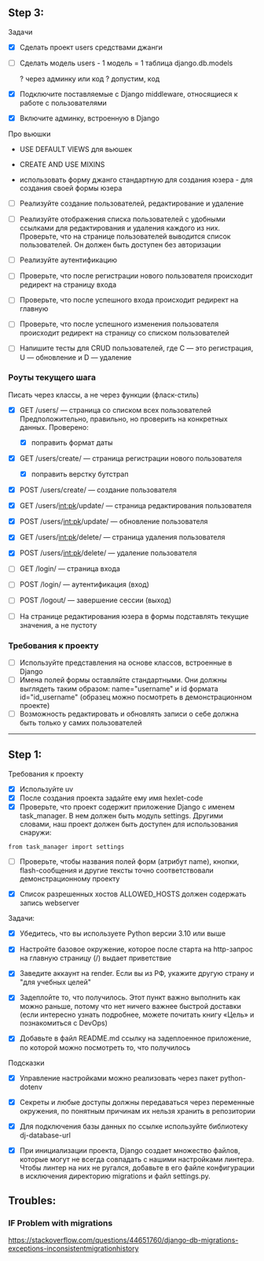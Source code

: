 ## Step 3:

Задачи

- [x] Сделать проект users средствами джанги
- [ ] Сделать модель users - 1 модель = 1 таблица
    django.db.models

    ? через админку или код ?
    допустим, код    

- [x] Подключите поставляемые с Django middleware, относящиеся к работе с пользователями
- [x] Включите админку, встроенную в Django

Про вьюшки 

- USE DEFAULT VIEWS для вьюшек
- CREATE AND USE MIXINS

- использовать форму джанго стандартную для создания юзера  - 
для создания своей формы юзера


- [ ] Реализуйте создание пользователей, редактирование и удаление

- [ ] Реализуйте отображения списка пользователей с удобными ссылками для редактирования и удаления каждого из них. Проверьте, что на странице пользователей выводится список пользователей. Он должен быть доступен без авторизации

- [ ] Реализуйте аутентификацию

- [ ] Проверьте, что после регистрации нового пользователя происходит редирект на страницу входа
- [ ] Проверьте, что после успешного входа происходит редирект на главную
- [ ] Проверьте, что после успешного изменения пользователя происходит редирект на страницу со списком пользователей
- [ ] Напишите тесты для CRUD пользователей, где C — это регистрация, U — обновление и D — удаление

### Роуты текущего шага

Писать через классы, а не через функции (фласк-стиль)

- [x] GET /users/ — страница со списком всех пользователей
Предположительно, правильно, но проверить на конкретных данных. Проверено: 
    - [x] поправить формат даты

- [x] GET /users/create/ — страница регистрации нового пользователя
    - [x] поправить верстку бутстрап 

- [x] POST /users/create/ — создание пользователя

- [x] GET /users/<int:pk>/update/ — страница редактирования пользователя
- [x] POST /users/<int:pk>/update/ — обновление пользователя

- [x] GET /users/<int:pk>/delete/ — страница удаления пользователя
- [x] POST /users/<int:pk>/delete/ — удаление пользователя

- [ ] GET /login/ — страница входа
- [ ] POST /login/ — аутентификация (вход)
- [ ] POST /logout/ — завершение сессии (выход)

- [ ] На странице редактирования юзера в формы подставлять текущие значения, а не пустоту 

### Требования к проекту
- [ ] Используйте представления на основе классов, встроенные в Django
- [ ] Имена полей формы оставляйте стандартными. Они должны выглядеть таким образом: name="username" и id формата id="id_username" (образец можно посмотреть в демонстрационном проекте)
- [ ] Возможность редактировать и обновлять записи о себе должна быть только у самих пользователей

------

## Step 1:

Требования к проекту
- [x] Используйте uv
- [x] После создания проекта задайте ему имя hexlet-code
- [x] Проверьте, что проект содержит приложение Django с именем task_manager. В нем должен быть модуль settings. Другими словами, наш проект должен быть доступен для использования снаружи:

`from task_manager import settings`

- [ ] Проверьте, чтобы названия полей форм (атрибут name), кнопки, flash-сообщения и другие тексты точно соответствовали демонстрационному проекту


- [x] Список разрешенных хостов ALLOWED_HOSTS должен содержать запись webserver


Задачи:
- [x] Убедитесь, что вы используете Python версии 3.10 или выше
- [x] Настройте базовое окружение, которое после старта на http-запрос на главную страницу (/) выдает приветствие
- [x] Заведите аккаунт на render. Если вы из РФ, укажите другую страну и "для учебных целей"
- [x] Задеплойте то, что получилось. Этот пункт важно выполнить как можно раньше, потому что нет ничего важнее быстрой доставки (если интересно узнать подробнее, можете почитать книгу «Цель» и познакомиться с DevOps)
- [x] Добавьте в файл README.md ссылку на задеплоенное приложение, по которой можно посмотреть то, что получилось


Подсказки

- [x] Управление настройками можно реализовать через пакет python-dotenv
- [x] Секреты и любые доступы должны передаваться через переменные окружения, по понятным причинам их нельзя хранить в репозитории
- [x] Для подключения базы данных по ссылке используйте библиотеку dj-database-url
- [x] При инициализации проекта, Django создает множество файлов, которые могут не всегда совпадать с нашими настройками линтера. Чтобы линтер на них не ругался, добавьте в его файле конфигурации в исключения директорию migrations и файл settings.py.


## Troubles: 

### IF Problem with migrations
https://stackoverflow.com/questions/44651760/django-db-migrations-exceptions-inconsistentmigrationhistory
